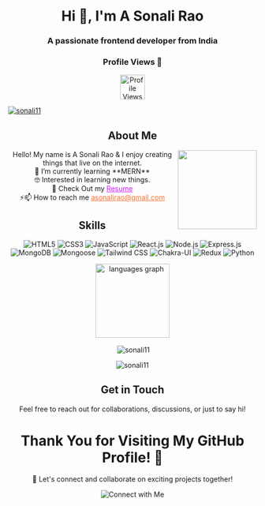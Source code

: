 
<h1 align="center">Hi 👋, I'm A Sonali Rao</h1>
<h3 align="center">A passionate frontend developer from India</h3>
<div align="center">
  <h3>Profile Views 👀 </h3>  <img src="https://profile-counter.glitch.me/sonali11/count.svg" height="50" alt="Profile Views"  />

<p align="left"> <a href="https://github.com/ryo-ma/github-profile-trophy"><img src="https://github-profile-trophy.vercel.app/?username=sonali11" alt="sonali11" /></a> </p>
</div>


<div align="center">
  <h2 align="center">About Me</h2>

<img align="right" height="160" src="https://i.imgflip.com/65efzo.gif"  />
<p align="center">
 Hello! My name is A Sonali Rao & I enjoy creating things that live on the internet.
  <br>
  🌱 I’m currently learning **MERN**
  <br>
  🤓 Interested in learning new things.
<br>
🤔 Check Out my <a href="https://drive.google.com/file/d/1G7t-7h_d9Z56yCotl6eyJXosYJcKghxo/view" style="color: rgb(211, 28, 255);">Resume</a>
<br>
⚡📫 How to reach me <a href="mailto:asonalirao@gmail.com" style="color:rgb(250, 111, 50);">asonalirao@gmail.com</a>
</p>
</div>


<h2 align="center">Skills</h2>

<p align="center">
<!--     <a href="https://www.cprogramming.com/" target="_blank" rel="noreferrer"> <img src="https://raw.githubusercontent.com/devicons/devicon/master/icons/c/c-original.svg" alt="c" width="40" height="40"/>
      <p align="center"> -->
<img src="https://img.shields.io/badge/HTML5-%23E34F26.svg?&style=for-the-badge&logo=html5&logoColor=white" alt="HTML5">
<img src="https://img.shields.io/badge/CSS3-%231572B6.svg?&style=for-the-badge&logo=css3&logoColor=white" alt="CSS3">
<img src="https://img.shields.io/badge/JavaScript-%23323330.svg?&style=for-the-badge&logo=javascript&logoColor=%23F7DF1E" alt="JavaScript">
<img src="https://img.shields.io/badge/React-%2361DAFB.svg?&style=for-the-badge&logo=react&logoColor=white" alt="React.js">
<img src="https://img.shields.io/badge/Node.js-%23339933.svg?&style=for-the-badge&logo=node.js&logoColor=white" alt="Node.js">
<img src="https://img.shields.io/badge/Express.js-%23000000.svg?&style=for-the-badge&logo=express&logoColor=white" alt="Express.js">
<img src="https://img.shields.io/badge/MongoDB-%2347A248.svg?&style=for-the-badge&logo=mongodb&logoColor=white" alt="MongoDB">
<img src="https://img.shields.io/badge/Mongoose-%23880000.svg?&style=for-the-badge&logo=mongoose&logoColor=white" alt="Mongoose">
<img src="https://img.shields.io/badge/Tailwind_CSS-%2338B2AC.svg?&style=for-the-badge&logo=tailwind-css&logoColor=white" alt="Tailwind CSS">
<img src="https://img.shields.io/badge/Chakra%20UI-%233197AC.svg?&style=for-the-badge&logo=chakra-ui&logoColor=white" alt="Chakra-UI">
<img src="https://img.shields.io/badge/Redux-%23764ABC.svg?&style=for-the-badge&logo=redux&logoColor=white" alt="Redux">
<img src="https://img.shields.io/badge/Python-%233776AB.svg?&style=for-the-badge&logo=python&logoColor=white" alt="Python">
</p>

<div align="center">
<p>  <img src="https://github-readme-stats.vercel.app/api/top-langs/?username=sonali11&layout=compact&theme=radical" height="150" alt="languages graph"  /></p>
<p>&nbsp;<img align="center" src="https://github-readme-stats.vercel.app/api?username=sonali11&show_icons=true&locale=en&theme=radical" alt="sonali11" /></p>
<p><img align="center" src="https://github-readme-streak-stats.herokuapp.com/?user=sonali11&theme=midnight-purple" alt="sonali11" /></p>
</div>

<h2 align="center">Get in Touch</h2>

</p>

<p align="center">
  Feel free to reach out for collaborations, discussions, or just to say hi!
</p>

###

<h1 align='center' >Thank You for Visiting My GitHub Profile! 👋</h1>

<p align="center">
  🚀 Let's connect and collaborate on exciting projects together!
</p>

<p align="center">
  <img src="https://img.shields.io/badge/Connect%20with%20Me-%2312100E.svg?&style=for-the-badge&logo=dev.to&logoColor=white" alt="Connect with Me">
</p>

###




